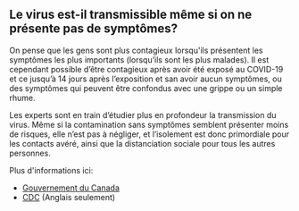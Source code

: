 ## Le virus est-il transmissible même si on ne présente pas de symptômes?

On pense que les gens sont plus contagieux lorsqu'ils présentent les symptômes les plus importants (lorsqu’ils sont les plus malades). Il est cependant possible d’être contagieux après avoir été exposé au COVID-19 et ce jusqu’à 14 jours après l’exposition et san avoir aucun symptômes, ou des symptômes qui peuvent être confondus avec une grippe ou un simple rhume.

Les experts sont en train d’étudier plus en profondeur la transmission du virus. Même si la contamination sans symptômes semblent présenter moins de risques, elle n’est pas à négliger, et l’isolement est donc primordiale pour les contacts avéré, ainsi que la distanciation sociale pour tous les autres personnes.

Plus d'informations ici:

- [Gouvernement du Canada](https://www.canada.ca/fr/sante-publique/services/maladies/2019-nouveau-coronavirus/symptomes.html)
- [CDC](https://www.cdc.gov/coronavirus/2019-ncov/prepare/transmission.html) (Anglais seulement)
